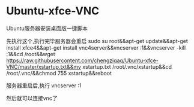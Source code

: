 # Ubuntu-xfce-VNC
Ubuntu服务器安装桌面版一键脚本

先执行这个,执行完毕服务器会重启
sudo su root&&apt-get update&&apt-get install xfce4&&apt-get install vnc4server&&vncserver :1&&vncserver -kill :1&&cd /root&&wget https://raw.githubusercontent.com/chengziqaq/Ubuntu-xfce-VNC/master/xstartup.txt&&mv xstartup.txt /root/.vnc/xstartup&&cd /root/.vnc/&&chmod 755 xstartup&&reboot

服务器重启后,执行
vncserver :1

然后就可以连接vnc了





